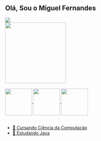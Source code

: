 ## Olá, Sou o Miguel Fernandes

<div>
  <a href="https://github.com/Miguel-Frnds">
  <img heigth="180em" src="https://github-readme-stats.vercel.app/api?username=Miguel-Frnds&show_icons=true&theme=github_dark">
    <br>
  <img  height="195px" src="https://github-readme-stats.vercel.app/api/top-langs/?username=Miguel-Frnds&layout=compact">
  <link rel="stylesheet" type='text/css' href="https://cdn.jsdelivr.net/gh/devicons/devicon@latest/devicon.min.css" />
</div>

<div style="display: inline_block"><br>
  <img align="center" width="86" src="https://cdn.jsdelivr.net/gh/devicons/devicon@latest/icons/java/java-original.svg" />
  <img align="center" width="86" src="https://cdn.jsdelivr.net/gh/devicons/devicon@latest/icons/html5/html5-original.svg" />
  <img align="center" width="86" src="https://cdn.jsdelivr.net/gh/devicons/devicon@latest/icons/css3/css3-original.svg" />
</div>

<br>

- 🔭 Cursando Ciência da Computação
- 🌱 Estudando Java
